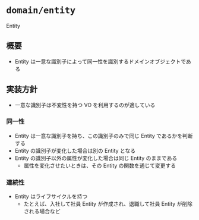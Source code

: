 # `domain/entity`

Entity

## 概要

- Entity は一意な識別子によって同一性を識別するドメインオブジェクトである

## 実装方針

- 一意な識別子は不変性を持つ VO を利用するのが適している

### 同一性

- Entity は一意な識別子を持ち、この識別子のみで同じ Entity であるかを判断する
- Entity の識別子が変化した場合は別の Entity となる
- Entity の識別子以外の属性が変化した場合は同じ Entity のままである
  - 属性を変化させたいときは、その Entity の関数を通じて変更する

### 連続性

- Entity はライフサイクルを持つ
  - たとえば、入社して社員 Entity が作成され、退職して社員 Entity が削除される場合など
